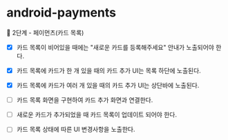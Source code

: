 # android-payments

🚀 2단계 - 페이먼츠(카드 목록)

- [x] 카드 목록이 비어있을 때에는 "새로운 카드를 등록해주세요" 안내가 노출되어야 한다.
- [x] 카드 목록에 카드가 한 개 있을 때의 카드 추가 UI는 목록 하단에 노출된다.
- [x] 카드 목록에 카드가 여러 개 있을 때의 카드 추가 UI는 상단바에 노출된다.
- [ ] 카드 목록 화면을 구현하여 카드 추가 화면과 연결한다.
- [ ] 새로운 카드가 추가되었을 때 카드 목록이 업데이트 되어야 한다.
- [ ] 카드 목록 상태에 따른 UI 변경사항을 노출한다.

